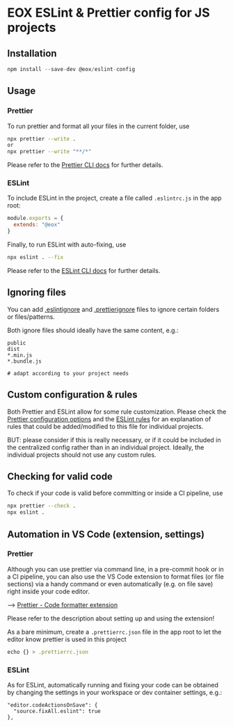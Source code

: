 # EOX ESLint & Prettier config for JS projects
## Installation
```js
npm install --save-dev @eox/eslint-config
```
## Usage
### Prettier
To run prettier and format all your files in the current folder, use
```bash
npx prettier --write .
or
npx prettier --write "**/*"
```

Please refer to the [Prettier CLI docs](https://prettier.io/docs/en/cli.html) for further details.

### ESLint
To include ESLint in the project, create a file called `.eslintrc.js` in the app root:
```js
module.exports = {
  extends: "@eox"
}
```
Finally, to run ESLint with auto-fixing, use
```bash
npx eslint . --fix
```

Please refer to the [ESLint CLI docs](https://eslint.org/docs/latest/user-guide/command-line-interface) for further details.

## Ignoring files
You can add [.eslintignore](https://eslint.org/docs/latest/user-guide/configuring/ignoring-code) and [.prettierignore](https://prettier.io/docs/en/ignore.html) files to ignore certain folders or files/patterns.

Both ignore files should ideally have the same content, e.g.:

```
public
dist
*.min.js
*.bundle.js

# adapt according to your project needs
```

## Custom configuration & rules
Both Prettier and ESLint allow for some rule customization. Please check the [Prettier configuration options](https://prettier.io/docs/en/options.html) and the [ESLint rules](https://eslint.org/docs/rules/) for an explanation of rules that could be added/modified to this file for individual projects.

BUT: please consider if this is really necessary, or if it could be included in the centralized config rather than in an individual project. Ideally, the individual projects should not use any custom rules.

## Checking for valid code
To check if your code is valid before committing or inside a CI pipeline, use
```bash
npx prettier --check .
npx eslint .
```

## Automation in VS Code (extension, settings)
### Prettier
Although you can use prettier via command line, in a pre-commit hook or in a CI pipeline, you can also use the VS Code extension to format files (or file sections) via a handy command or even automatically (e.g. on file save) right inside your code editor.

--> [Prettier - Code formatter extension](https://marketplace.visualstudio.com/items?itemName=esbenp.prettier-vscode)

Please refer to the description about setting up and using the extension!

As a bare minimum, create a `.prettierrc.json` file in the app root to let the editor know prettier is used in this project
```js
echo {} > .prettierrc.json
```
### ESLint
As for ESLint, automatically running and fixing your code can be obtained by changing the settings in your workspace or dev container settings, e.g.:
```
"editor.codeActionsOnSave": {
  "source.fixAll.eslint": true
},
```
